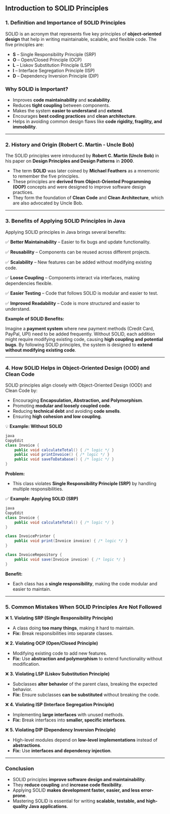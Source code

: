## **Introduction to SOLID Principles**

### **1. Definition and Importance of SOLID Principles**

SOLID is an acronym that represents five key principles of **object-oriented design** that help in writing maintainable, scalable, and flexible code. The five principles are:

- **S** – Single Responsibility Principle (SRP)
- **O** – Open/Closed Principle (OCP)
- **L** – Liskov Substitution Principle (LSP)
- **I** – Interface Segregation Principle (ISP)
- **D** – Dependency Inversion Principle (DIP)

### **Why SOLID is Important?**

- Improves **code maintainability** and **scalability**.
- Reduces **tight coupling** between components.
- Makes the system **easier to understand** and **extend**.
- Encourages **best coding practices** and **clean architecture**.
- Helps in avoiding common design flaws like **code rigidity, fragility, and immobility**.

---

### **2. History and Origin (Robert C. Martin - Uncle Bob)**

The SOLID principles were introduced by **Robert C. Martin (Uncle Bob)** in his paper on **Design Principles and Design Patterns** in **2000**.

- The term **SOLID** was later coined by **Michael Feathers** as a mnemonic to remember the five principles.
- These principles are **derived from Object-Oriented Programming (OOP)** concepts and were designed to improve software design practices.
- They form the foundation of **Clean Code** and **Clean Architecture**, which are also advocated by Uncle Bob.

---

### **3. Benefits of Applying SOLID Principles in Java**

Applying SOLID principles in Java brings several benefits:

✅ **Better Maintainability** – Easier to fix bugs and update functionality.

✅ **Reusability** – Components can be reused across different projects.

✅ **Scalability** – New features can be added without modifying existing code.

✅ **Loose Coupling** – Components interact via interfaces, making dependencies flexible.

✅ **Easier Testing** – Code that follows SOLID is modular and easier to test.

✅ **Improved Readability** – Code is more structured and easier to understand.

**Example of SOLID Benefits:**

Imagine a **payment system** where new payment methods (Credit Card, PayPal, UPI) need to be added frequently. Without SOLID, each addition might require modifying existing code, causing **high coupling and potential bugs**. By following SOLID principles, the system is designed to **extend without modifying existing code**.

---

### **4. How SOLID Helps in Object-Oriented Design (OOD) and Clean Code**

SOLID principles align closely with Object-Oriented Design (OOD) and Clean Code by:

- Encouraging **Encapsulation, Abstraction, and Polymorphism**.
- Promoting **modular and loosely coupled code**.
- Reducing **technical debt** and avoiding **code smells**.
- Ensuring **high cohesion and low coupling**.

💡 **Example: Without SOLID**

```java
java
CopyEdit
class Invoice {
    public void calculateTotal() { /* logic */ }
    public void printInvoice() { /* logic */ }
    public void saveToDatabase() { /* logic */ }
}

```

**Problem:**

- This class violates **Single Responsibility Principle (SRP)** by handling multiple responsibilities.

✅ **Example: Applying SOLID (SRP)**

```java
java
CopyEdit
class Invoice {
    public void calculateTotal() { /* logic */ }
}

class InvoicePrinter {
    public void print(Invoice invoice) { /* logic */ }
}

class InvoiceRepository {
    public void save(Invoice invoice) { /* logic */ }
}

```

**Benefit:**

- Each class has a **single responsibility**, making the code modular and easier to maintain.

---

### **5. Common Mistakes When SOLID Principles Are Not Followed**

❌ **1. Violating SRP (Single Responsibility Principle)**

- A class doing **too many things**, making it hard to maintain.
- **Fix:** Break responsibilities into separate classes.

❌ **2. Violating OCP (Open/Closed Principle)**

- Modifying existing code to add new features.
- **Fix:** Use **abstraction and polymorphism** to extend functionality without modification.

❌ **3. Violating LSP (Liskov Substitution Principle)**

- Subclasses **alter behavior** of the parent class, breaking the expected behavior.
- **Fix:** Ensure subclasses **can be substituted** without breaking the code.

❌ **4. Violating ISP (Interface Segregation Principle)**

- Implementing **large interfaces** with unused methods.
- **Fix:** Break interfaces into **smaller, specific interfaces**.

❌ **5. Violating DIP (Dependency Inversion Principle)**

- High-level modules depend on **low-level implementations** instead of **abstractions**.
- **Fix:** Use **interfaces and dependency injection**.

---

### **Conclusion**

- SOLID principles **improve software design and maintainability**.
- They **reduce coupling** and **increase code flexibility**.
- Applying SOLID **makes development faster, easier, and less error-prone**.
- Mastering SOLID is essential for writing **scalable, testable, and high-quality Java applications**.
